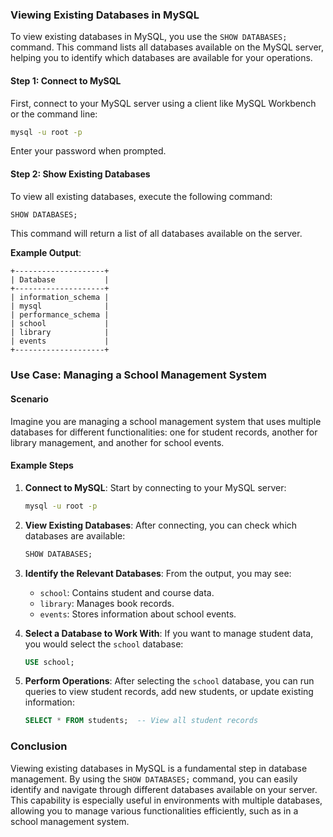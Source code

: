 ### Viewing Existing Databases in MySQL

To view existing databases in MySQL, you use the `SHOW DATABASES;` command. This command lists all databases available on the MySQL server, helping you to identify which databases are available for your operations.

#### Step 1: Connect to MySQL

First, connect to your MySQL server using a client like MySQL Workbench or the command line:

```bash
mysql -u root -p
```

Enter your password when prompted.

#### Step 2: Show Existing Databases

To view all existing databases, execute the following command:

```sql
SHOW DATABASES;
```

This command will return a list of all databases available on the server.

**Example Output**:
```
+--------------------+
| Database           |
+--------------------+
| information_schema |
| mysql              |
| performance_schema |
| school             |
| library            |
| events             |
+--------------------+
```

### Use Case: Managing a School Management System

#### Scenario

Imagine you are managing a school management system that uses multiple databases for different functionalities: one for student records, another for library management, and another for school events.

#### Example Steps

1. **Connect to MySQL**:
   Start by connecting to your MySQL server:

   ```bash
   mysql -u root -p
   ```

2. **View Existing Databases**:
   After connecting, you can check which databases are available:

   ```sql
   SHOW DATABASES;
   ```

3. **Identify the Relevant Databases**:
   From the output, you may see:
   - `school`: Contains student and course data.
   - `library`: Manages book records.
   - `events`: Stores information about school events.

4. **Select a Database to Work With**:
   If you want to manage student data, you would select the `school` database:

   ```sql
   USE school;
   ```

5. **Perform Operations**:
   After selecting the `school` database, you can run queries to view student records, add new students, or update existing information:

   ```sql
   SELECT * FROM students;  -- View all student records
   ```

### Conclusion

Viewing existing databases in MySQL is a fundamental step in database management. By using the `SHOW DATABASES;` command, you can easily identify and navigate through different databases available on your server. This capability is especially useful in environments with multiple databases, allowing you to manage various functionalities efficiently, such as in a school management system.
